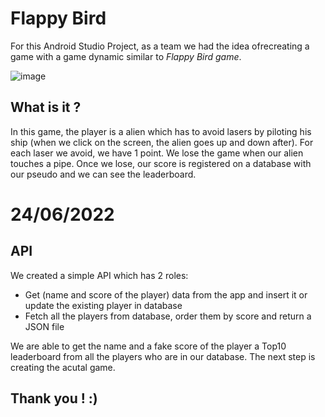 # Flappy Bird
For this Android Studio Project, as a team we had the idea of ​​recreating a game with a game dynamic similar to *Flappy Bird game*.


![image](https://github.com/SebasTol-777/Galaxy-Luppyx/assets/127360986/75769ad5-f63a-4a64-a795-8258c8c3a08b)


## What is it ?
In this game, the player is a alien which has to avoid lasers by piloting his ship (when we click on the screen, the alien goes up and down after). For each laser we avoid, we have 1 point. We lose the game when our alien touches a pipe. Once we lose, our score is registered on a database with our pseudo and we can see the leaderboard.


# 24/06/2022
## API
We created a simple API which has 2 roles: 
* Get (name and score of the player) data from the app and insert it or update the existing player in database
* Fetch all the players from database, order them by score and return a JSON file

We are able to get the name and a fake score of the player a  Top10 leaderboard from all the players who are in our database. The next step is creating the acutal game.


## Thank you ! :)
